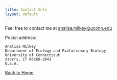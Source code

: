 ```yaml
---
title: Contact Info
layout: default
---
```


Feel free to contact me at <analisa.milkey@uconn.edu>

Postal address:

    Analisa Milkey
    Department of Ecology and Evolutionary Biology
    University of Connecticut
    Storrs, CT 06269-3043
    U.S.A.

[Back to Home](https://amilkey1.github.io/)
